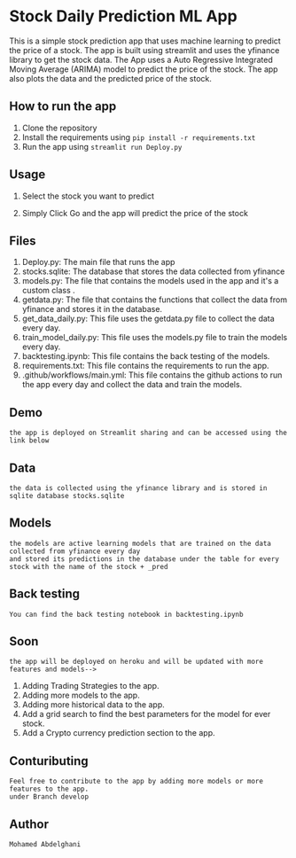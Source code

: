 # Stock Daily Prediction ML App

This is a simple stock prediction app that uses machine learning to predict the price of a stock. The app is built using streamlit and uses the yfinance library to get the stock data. The App uses a Auto Regressive Integrated Moving Average (ARIMA) model to predict the price of the stock. The app also plots the data and the predicted price of the stock.

## How to run the app

1. Clone the repository
2. Install the requirements using `pip install -r requirements.txt`
3. Run the app using `streamlit run Deploy.py`

## Usage

1. Select the stock you want to predict

2. Simply Click Go and the app will predict the price of the stock

## Files
1. Deploy.py: The main file that runs the app
2. stocks.sqlite: The database that stores the data collected from yfinance
3. models.py: The file that contains the models used in the app and it's a custom class .
4. getdata.py: The file that contains the functions that collect the data from yfinance and stores it in the database.
5. get_data_daily.py: This file uses the getdata.py file to collect the data every day.
6. train_model_daily.py: This file uses the models.py file to train the models every day.
7. backtesting.ipynb: This file contains the back testing of the models.
8. requirements.txt: This file contains the requirements to run the app.
9. .github/workflows/main.yml: This file contains the github actions to run the app every day and collect the data and train the models.


## Demo

    the app is deployed on Streamlit sharing and can be accessed using the link below
<!-- https://mohamedabdelgni-fastdata-deploy-xnkwsa.streamlit.app/ -->

## Data

    the data is collected using the yfinance library and is stored in sqlite database stocks.sqlite

## Models

    the models are active learning models that are trained on the data collected from yfinance every day
    and stored its predictions in the database under the table for every stock with the name of the stock + _pred

## Back testing

    You can find the back testing notebook in backtesting.ipynb

## Soon

    the app will be deployed on heroku and will be updated with more features and models-->
1. Adding Trading Strategies to the app.
2. Adding more models to the app.
3. Adding more historical data to the app.
4. Add a grid search to find the best parameters for the model for ever stock.
5. Add a Crypto currency prediction section to the app.

## Contuributing

    Feel free to contribute to the app by adding more models or more features to the app.
    under Branch develop

## Author

    Mohamed Abdelghani